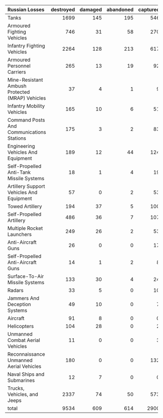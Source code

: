 | Russian Losses                                   |   destroyed |   damaged |   abandoned |   captured |   total |
|:-------------------------------------------------|------------:|----------:|------------:|-----------:|--------:|
| Tanks                                            |        1699 |       145 |         195 |        546 |    2585 |
| Armoured Fighting Vehicles                       |         746 |        31 |          58 |        270 |    1105 |
| Infantry Fighting Vehicles                       |        2264 |       128 |         213 |        617 |    3222 |
| Armoured Personnel Carriers                      |         265 |        13 |          19 |         92 |     389 |
| Mine-Resistant Ambush Protected  (MRAP) Vehicles |          37 |         4 |           1 |          9 |      51 |
| Infantry Mobility Vehicles                       |         165 |        10 |           6 |         51 |     232 |
| Command Posts And Communications Stations        |         175 |         3 |           2 |         83 |     263 |
| Engineering Vehicles And Equipment               |         189 |        12 |          44 |        124 |     369 |
| Self-Propelled Anti-Tank Missile Systems         |          18 |         1 |           4 |         19 |      42 |
| Artillery Support Vehicles And Equipment         |          57 |         0 |           2 |         53 |     112 |
| Towed Artillery                                  |         194 |        37 |           5 |        100 |     336 |
| Self-Propelled Artillery                         |         486 |        36 |           7 |        107 |     636 |
| Multiple Rocket Launchers                        |         249 |        26 |           2 |         53 |     330 |
| Anti-Aircraft Guns                               |          26 |         0 |           0 |         17 |      43 |
| Self-Propelled Anti-Aircraft Guns                |          14 |         1 |           2 |          8 |      25 |
| Surface-To-Air Missile Systems                   |         133 |        30 |           4 |         24 |     191 |
| Radars                                           |          33 |         5 |           0 |         10 |      48 |
| Jammers And Deception Systems                    |          49 |        10 |           0 |          7 |      66 |
| Aircraft                                         |          91 |         8 |           0 |          0 |      99 |
| Helicopters                                      |         104 |        28 |           0 |          2 |     134 |
| Unmanned Combat Aerial Vehicles                  |          11 |         0 |           0 |          3 |      14 |
| Reconnaissance Unmanned Aerial Vehicles          |         180 |         0 |           0 |        132 |     312 |
| Naval Ships and Submarines                       |          12 |         7 |           0 |          0 |      19 |
| Trucks, Vehicles, and Jeeps                      |        2337 |        74 |          50 |        573 |    3034 |
| total                                            |        9534 |       609 |         614 |       2900 |   13657 |